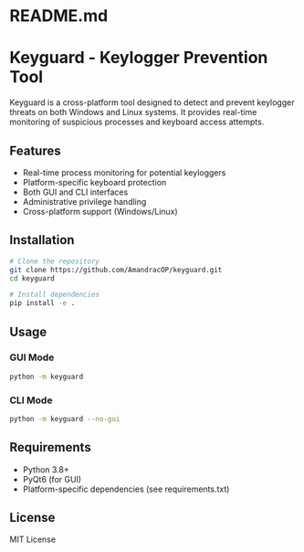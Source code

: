 # README.md
# Keyguard - Keylogger Prevention Tool

Keyguard is a cross-platform tool designed to detect and prevent keylogger threats on both Windows and Linux systems. It provides real-time monitoring of suspicious processes and keyboard access attempts.

## Features
- Real-time process monitoring for potential keyloggers
- Platform-specific keyboard protection
- Both GUI and CLI interfaces
- Administrative privilege handling
- Cross-platform support (Windows/Linux)

## Installation
```bash
# Clone the repository
git clone https://github.com/AmandracOP/keyguard.git
cd keyguard

# Install dependencies
pip install -e .
```

## Usage
### GUI Mode
```bash
python -m keyguard
```

### CLI Mode
```bash
python -m keyguard --no-gui
```

## Requirements
- Python 3.8+
- PyQt6 (for GUI)
- Platform-specific dependencies (see requirements.txt)

## License
MIT License